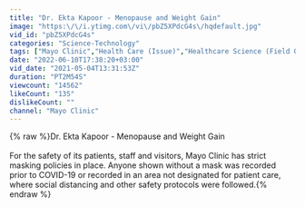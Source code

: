 ```yaml
---
title: "Dr. Ekta Kapoor - Menopause and Weight Gain"
image: "https:\/\/i.ytimg.com\/vi\/pbZ5XPdcG4s\/hqdefault.jpg"
vid_id: "pbZ5XPdcG4s"
categories: "Science-Technology"
tags: ["Mayo Clinic","Health Care (Issue)","Healthcare Science (Field Of Study)"]
date: "2022-06-10T17:38:20+03:00"
vid_date: "2021-05-04T13:31:53Z"
duration: "PT2M54S"
viewcount: "14562"
likeCount: "135"
dislikeCount: ""
channel: "Mayo Clinic"
---
```

{% raw %}Dr. Ekta Kapoor - Menopause and Weight Gain<br /><br />For the safety of its patients, staff and visitors, Mayo Clinic has strict masking policies in place. Anyone shown without a mask was recorded prior to COVID-19 or recorded in an area not designated for patient care, where social distancing and other safety protocols were followed.{% endraw %}
